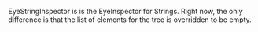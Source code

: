 EyeStringInspector is is the EyeInspector for Strings.
Right now, the only difference is that the list of elements for the tree is overridden to be empty.
